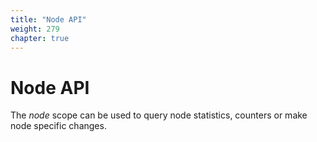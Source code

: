```yaml
---
title: "Node API"
weight: 279
chapter: true
---
```


# Node API

The *node* scope can be used to query node statistics, counters or make
node specific changes.
